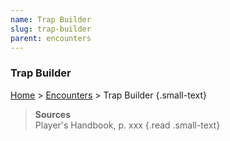 ```yaml
---
name: Trap Builder
slug: trap-builder
parent: encounters
---
```

### Trap Builder
[Home](dm-operations-center) > [Encounters](encounters) > Trap Builder {.small-text}



> **Sources** <br/>
> Player's Handbook, p. xxx
{.read .small-text}